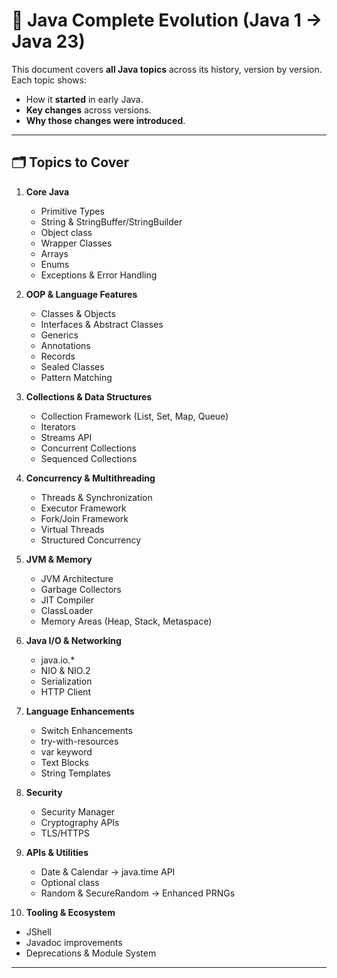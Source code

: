 # 📘 Java Complete Evolution (Java 1 → Java 23)

This document covers **all Java topics** across its history, version by version.  
Each topic shows:
- How it **started** in early Java.
- **Key changes** across versions.
- **Why those changes were introduced**.

---

## 🗂 Topics to Cover
1. **Core Java**
    - Primitive Types
    - String & StringBuffer/StringBuilder
    - Object class
    - Wrapper Classes
    - Arrays
    - Enums
    - Exceptions & Error Handling

2. **OOP & Language Features**
    - Classes & Objects
    - Interfaces & Abstract Classes
    - Generics
    - Annotations
    - Records
    - Sealed Classes
    - Pattern Matching

3. **Collections & Data Structures**
    - Collection Framework (List, Set, Map, Queue)
    - Iterators
    - Streams API
    - Concurrent Collections
    - Sequenced Collections

4. **Concurrency & Multithreading**
    - Threads & Synchronization
    - Executor Framework
    - Fork/Join Framework
    - Virtual Threads
    - Structured Concurrency

5. **JVM & Memory**
    - JVM Architecture
    - Garbage Collectors
    - JIT Compiler
    - ClassLoader
    - Memory Areas (Heap, Stack, Metaspace)

6. **Java I/O & Networking**
    - java.io.*
    - NIO & NIO.2
    - Serialization
    - HTTP Client

7. **Language Enhancements**
    - Switch Enhancements
    - try-with-resources
    - var keyword
    - Text Blocks
    - String Templates

8. **Security**
    - Security Manager
    - Cryptography APIs
    - TLS/HTTPS

9. **APIs & Utilities**
    - Date & Calendar → java.time API
    - Optional class
    - Random & SecureRandom → Enhanced PRNGs

10. **Tooling & Ecosystem**
- JShell
- Javadoc improvements
- Deprecations & Module System

---
